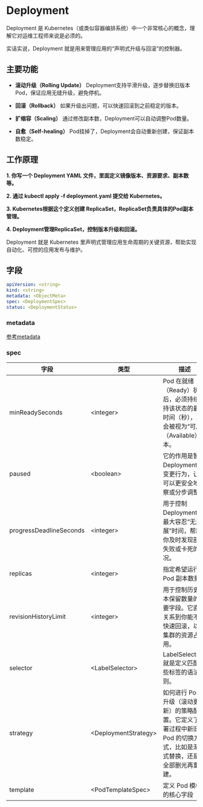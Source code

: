 # Deployment

Deployment 是 Kubernetes（或类似容器编排系统）中一个非常核心的概念，理解它对运维工程师来说是必须的。

实话实说，Deployment 就是用来管理应用的“声明式升级与回滚”的控制器。

## 主要功能

- **滚动升级（Rolling Update）**
Deployment支持平滑升级，逐步替换旧版本Pod，保证应用无缝升级，避免停机。

- **回滚（Rollback）**
如果升级出问题，可以快速回滚到之前稳定的版本。

- **扩缩容（Scaling）**
通过修改副本数，Deployment可以自动调整Pod数量。

- **自愈（Self-healing）**
Pod挂掉了，Deployment会自动重新创建，保证副本数稳定。

## 工作原理

**1. 你写一个 Deployment YAML 文件，里面定义镜像版本、资源要求、副本数等。**

**2. 通过 kubectl apply -f deployment.yaml 提交给 Kubernetes。**

**3. Kubernetes根据这个定义创建 ReplicaSet，ReplicaSet负责具体的Pod副本管理。**

**4. Deployment管理ReplicaSet，控制版本升级和回滚。**

Deployment 就是 Kubernetes 里声明式管理应用生命周期的关键资源，帮助实现自动化、可控的应用发布与维护。

## 字段

```yaml
apiVersion: <string>
kind: <string>
metadata: <ObjectMeta>
spec: <DeploymentSpec>
status: <DeploymentStatus>
```

### metadata

[参考metadata](/kubernetes/PodFeilds.md)

### spec

|字段             |类型     |描述                                                                                      |
|----------------|---------|------------------------------------------------------------------------------------------|
|minReadySeconds|\<integer>|Pod 在就绪（Ready）状态后，必须持续保持该状态的最短时间（秒），才会被视为“可用（Available）”副本。|
|paused|\<boolean>|它的作用是暂停 Deployment 的变更行为，让你可以更安全地观察或分步调整。|
|progressDeadlineSeconds|\<integer>|用于控制 Deployment 的最大容忍“无进展”时间，帮助你及时发现部署失败或卡死的情况。|
|replicas|\<integer>|指定希望运行的 Pod 副本数量。|
|revisionHistoryLimit|\<integer>|用于控制历史版本保留数量的重要字段。它直接关系到你能不能快速回滚，以及集群的资源占用。|
|selector|\<LabelSelector>|LabelSelector 就是定义匹配哪些标签的语法规则。|
|strategy|\<DeploymentStrategy>|如何进行 Pod 升级（滚动更新）的策略配置。它定义了部署过程中新旧 Pod 的切换方式，比如是渐进式替换，还是先全部删光再重建。|
|template|\<PodTemplateSpec>|定义 Pod 模板的核心字段|

